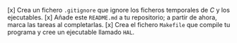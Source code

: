 [x] Crea un fichero `.gitignore` que ignore los ficheros temporales de *C* y los ejecutables.
[x] Añade este `README.md` a tu repositorio; a partir de ahora, marca las tareas al completarlas.
[x] Crea el fichero `Makefile` que compile tu programa y cree un ejecutable llamado `HAL`.
